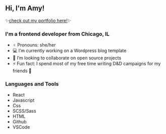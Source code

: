 ## Hi, I'm Amy!

✨[check out my portfolio here!][website]✨

### I'm a frontend developer from Chicago, IL
- ♀️ Pronouns: she/her
- 💻 I’m currently working on a Wordpress blog template
- 👯 I’m looking to collaborate on open source projects
- ⚡ Fun fact: I spend most of my free time writing D&D campaigns for my friends 🐉


### Languages and Tools
- React
- Javascript
- Css
- SCSS/Sass
- HTML
- Github
- VSCode



[website]: https://amycorson.com



